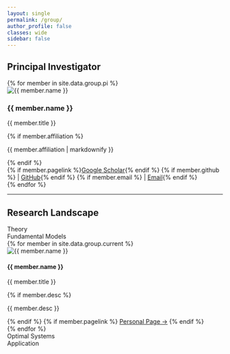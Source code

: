 ```yaml
---
layout: single
permalink: /group/
author_profile: false
classes: wide
sidebar: false
---
```


## Principal Investigator
<div class="pi-container">
  {% for member in site.data.group.pi %}
  <div class="pi-card">
    <img src="{{ member.photolink | relative_url }}" alt="{{ member.name }}" class="pi-photo">
    <div class="pi-info">
      <h3>{{ member.name }}</h3>
      <p class="degree">{{ member.title }}</p>
      {% if member.affiliation %}
        <p class="affiliation">{{ member.affiliation | markdownify }}</p>
      {% endif %}
      <div class="links">
        {% if member.pagelink %}<a href="{{ member.pagelink }}" target="_blank">Google Scholar</a>{% endif %}
        {% if member.github %} | <a href="{{ member.github }}" target="_blank">GitHub</a>{% endif %}
        {% if member.email %} | <a href="mailto:{{ member.email }}">Email</a>{% endif %}
      </div>
    </div>
  </div>
  {% endfor %}
</div>

---

## Research Landscape

<!-- 使用网格将 4 个轴标签放在交互窗口外侧 -->
<div class="axis-grid">
  <div class="axis-top">Theory</div>
  <div class="axis-left">Fundamental Models</div>

  <div class="axis-center">
    <div class="research-map">
      <div class="members-layer">
        {% for member in site.data.group.current %}
          <div class="member-dot" style="--x: {{ member.x }}%; --y: {{ member.y }}%;">
            <img src="{{ member.photolink | relative_url }}" alt="{{ member.name }}">
            <div class="tooltip">
              <h4>{{ member.name }}</h4>
              <p class="degree">{{ member.title }}</p>
              {% if member.desc %}<p class="desc">{{ member.desc }}</p>{% endif %}
              {% if member.pagelink %}
                <a href="{{ member.pagelink }}" target="_blank">Personal Page →</a>
              {% endif %}
            </div>
          </div>
        {% endfor %}
      </div>
    </div>
  </div>

  <div class="axis-right">Optimal Systems</div>
  <div class="axis-bottom">Application</div>
</div>

<script>
document.addEventListener('DOMContentLoaded', () => {
  const dots = Array.from(document.querySelectorAll('.member-dot'));

  // 点击头像：切换当前激活，且先关闭其它
  dots.forEach(dot => {
    dot.addEventListener('click', (e) => {
      e.stopPropagation(); // 阻止冒泡到外层
      const wasActive = dot.classList.contains('active');
      dots.forEach(d => d.classList.remove('active'));
      if (!wasActive) dot.classList.add('active'); // 再次点击同一个可关闭
    });
  });

  // 点击交互区空白（地图、图层、网格外边缘等）：关闭所有
  document.addEventListener('click', (e) => {
    // 只要点击不在 member-dot 内部，就关闭
    if (!e.target.closest('.member-dot')) {
      dots.forEach(d => d.classList.remove('active'));
    }
  });

  // 键盘 Esc 关闭（桌面友好）
  document.addEventListener('keydown', (e) => {
    if (e.key === 'Escape') {
      dots.forEach(d => d.classList.remove('active'));
    }
  });

  // 触摸设备优化：在触摸开始时关闭其它（避免残留）
  document.addEventListener('touchstart', (e) => {
    if (!e.target.closest('.member-dot')) {
      dots.forEach(d => d.classList.remove('active'));
    }
  }, { passive: true });
});
</script>

